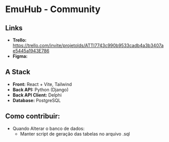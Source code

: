 # EmuHub - Community

## Links

- **Trello:** https://trello.com/invite/projetolds/ATTI7743c990b9533cadb4a3b3407ae5445a1943E786
- **Figma:**

## A Stack

- **Front:** React + Vite, Tailwind
- **Back API:** Python (Django)
- **Back API Client:** Delphi
- **Database:** PostgreSQL

## Como contribuir:

- Quando Alterar o banco de dados:
  - Manter script de geração das tabelas no arquivo .sql
